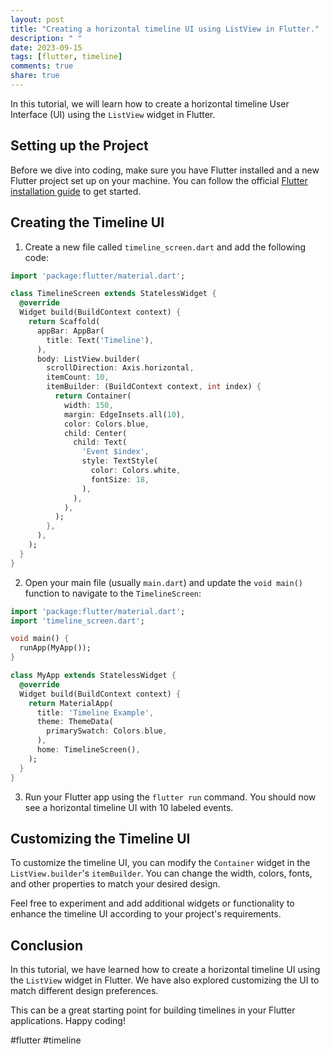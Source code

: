 ```yaml
---
layout: post
title: "Creating a horizontal timeline UI using ListView in Flutter."
description: " "
date: 2023-09-15
tags: [flutter, timeline]
comments: true
share: true
---
```


In this tutorial, we will learn how to create a horizontal timeline User Interface (UI) using the `ListView` widget in Flutter. 

## Setting up the Project

Before we dive into coding, make sure you have Flutter installed and a new Flutter project set up on your machine. You can follow the official [Flutter installation guide](https://flutter.dev/docs/get-started/install) to get started.

## Creating the Timeline UI

1. Create a new file called `timeline_screen.dart` and add the following code:

```dart
import 'package:flutter/material.dart';

class TimelineScreen extends StatelessWidget {
  @override
  Widget build(BuildContext context) {
    return Scaffold(
      appBar: AppBar(
        title: Text('Timeline'),
      ),
      body: ListView.builder(
        scrollDirection: Axis.horizontal,
        itemCount: 10,
        itemBuilder: (BuildContext context, int index) {
          return Container(
            width: 150,
            margin: EdgeInsets.all(10),
            color: Colors.blue,
            child: Center(
              child: Text(
                'Event $index',
                style: TextStyle(
                  color: Colors.white,
                  fontSize: 18,
                ),
              ),
            ),
          );
        },
      ),
    );
  }
}
```

2. Open your main file (usually `main.dart`) and update the `void main()` function to navigate to the `TimelineScreen`:

```dart
import 'package:flutter/material.dart';
import 'timeline_screen.dart';

void main() {
  runApp(MyApp());
}

class MyApp extends StatelessWidget {
  @override
  Widget build(BuildContext context) {
    return MaterialApp(
      title: 'Timeline Example',
      theme: ThemeData(
        primarySwatch: Colors.blue,
      ),
      home: TimelineScreen(),
    );
  }
}
```

3. Run your Flutter app using the `flutter run` command. You should now see a horizontal timeline UI with 10 labeled events.

## Customizing the Timeline UI

To customize the timeline UI, you can modify the `Container` widget in the `ListView.builder`'s `itemBuilder`. You can change the width, colors, fonts, and other properties to match your desired design.

Feel free to experiment and add additional widgets or functionality to enhance the timeline UI according to your project's requirements.

## Conclusion

In this tutorial, we have learned how to create a horizontal timeline UI using the `ListView` widget in Flutter. We have also explored customizing the UI to match different design preferences. 

This can be a great starting point for building timelines in your Flutter applications. Happy coding!

#flutter #timeline
